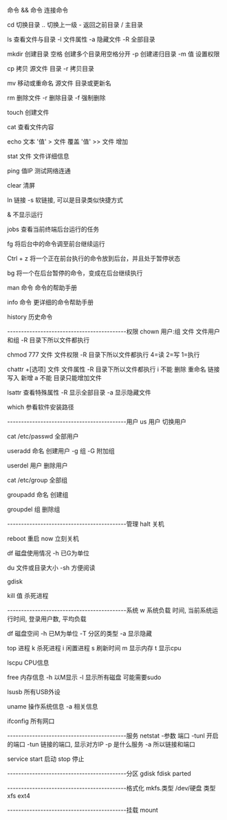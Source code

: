 命令 && 命令   连接命令

cd		切换目录
    ..		切换上一级
    - 		返回之前目录
    /		主目录

ls		查看文件与目录
    -l		文件属性
    -a		隐藏文件
    -R		全部目录

mkdir		创建目录
    空格	创建多个目录用空格分开
    -p		创建递归目录
    -m 值	设置权限

cp  		拷贝
    源文件 目录
    -r		拷贝目录

mv 		移动或重命名
    源文件 目录或更新名

rm		删除文件
    -r		删除目录
    -f		强制删除

touch		创建文件

cat		查看文件内容

echo 		文本
    '值' > 文件  覆盖
    '值' >> 文件 增加

stat 文件	文件详细信息

ping 值IP	测试网络连通

clear		清屏

ln		链接
    -s		软链接, 可以是目录类似快捷方式

&   不显示运行

jobs    查看当前终端后台运行的任务

fg  将后台中的命令调至前台继续运行

Ctrl + z  将一个正在前台执行的命令放到后台，并且处于暂停状态

bg    将一个在后台暂停的命令，变成在后台继续执行

man 命令    命令的帮助手册

info 命令    更详细的命令帮助手册

history    历史命令

-------------------------------------------权限
chown 用户:组 文件	文件用户和组
    -R 			目录下所以文件都执行

chmod 777 文件		文件权限
    -R 			目录下所以文件都执行
4=读  2=写  1=执行

chattr +[选项] 文件 	文件属性
    -R			目录下所以文件都执行
i 不能 删除 重命名 链接 写入 新增
a 不能 目录只能增加文件

lsattr			查看特殊属性
    -R			显示全部目录
    -a			显示隐藏文件

which            参看软件安装路径


-------------------------------------------用户
us 用户			切换用户

cat /etc/passwd		全部用户

useradd 命名		创建用户
    -g 组
    -G 附加组

userdel 用户		删除用户

cat /etc/group		全部组

groupadd 命名		创建组

groupdel 组		删除组



-------------------------------------------管理
halt		关机

reboot 		重启
    now  		立刻关机

df		磁盘使用情况
    -h		已G为单位

du		文件或目录大小
    -sh		方便阅读

gdisk

kill 值		杀死进程


-------------------------------------------系统
w		系统负载 		时间, 当前系统运行时间, 登录用户数, 平均负载

df		磁盘空间
    -h		已M为单位
    -T		分区的类型
    -a		显示隐藏

top		进程
    k		杀死进程
    i		闲置进程
    s		刷新时间
    m		显示内存
    t		显示cpu

lscpu    CPU信息

free    内存信息
    -h    以M显示
    -l    显示所有磁盘 可能需要sudo

lsusb    所有USB外设

uname    操作系统信息
    -a    相关信息

ifconfig    所有网口

-------------------------------------------服务
netstat -参数	端口
    -tunl	开启的端口
    -tun	链接的端口, 显示对方IP
    -p		是什么服务
    -a		所以链接和端口

service	
    start	启动
    stop	停止

    
-------------------------------------------分区
gdisk
fdisk
parted

-------------------------------------------格式化
mkfs.类型 /dev/硬盘
类型
xfs    ext4

-------------------------------------------挂载
mount














